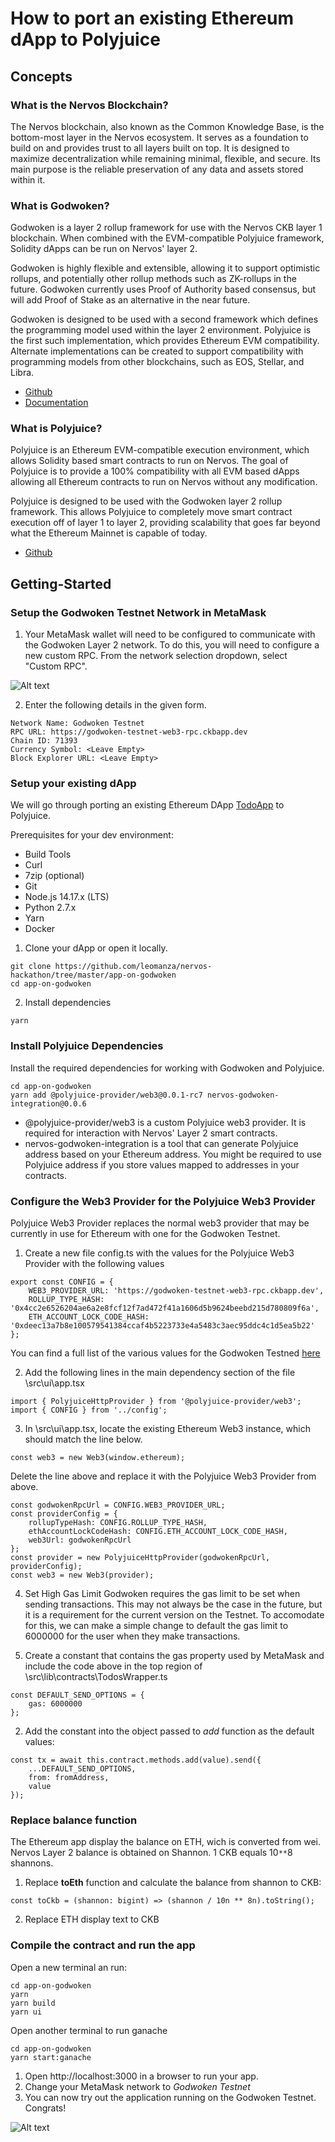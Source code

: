 # How to port an existing Ethereum dApp to Polyjuice

## Concepts
### What is the Nervos Blockchain?
 The Nervos blockchain, also known as the Common Knowledge Base, is the bottom-most layer in the Nervos ecosystem. It serves as a foundation to build on and provides trust to all layers built on top. It is designed to maximize decentralization while remaining minimal, flexible, and secure. Its main purpose is the reliable preservation of any data and assets stored within it.

### What is Godwoken?
Godwoken is a layer 2 rollup framework for use with the Nervos CKB layer 1 blockchain. When combined with the EVM-compatible Polyjuice framework, Solidity dApps can be run on Nervos' layer 2.

Godwoken is highly flexible and extensible, allowing it to support optimistic rollups, and potentially other rollup methods such as ZK-rollups in the future. Godwoken currently uses Proof of Authority based consensus, but will add Proof of Stake as an alternative in the near future.

Godwoken is designed to be used with a second framework which defines the programming model used within the layer 2 environment. Polyjuice is the first such implementation, which provides Ethereum EVM compatibility. Alternate implementations can be created to support compatibility with programming models from other blockchains, such as EOS, Stellar, and Libra.

- [Github](https://github.com/nervosnetwork/godwoken)
- [Documentation](https://github.com/nervosnetwork/godwoken/tree/master/docs)

### What is Polyjuice?
 Polyjuice is an Ethereum EVM-compatible execution environment, which allows Solidity based smart contracts to run on Nervos. 
 The goal of Polyjuice is to provide a 100% compatibility with all EVM based dApps allowing all Ethereum contracts to run on Nervos without any modification.

 Polyjuice is designed to be used with the Godwoken layer 2 rollup framework. This allows Polyjuice to completely move smart contract execution off of layer 1 to layer 2, providing scalability that goes far beyond what the Ethereum Mainnet is capable of today.

 - [Github](https://github.com/nervosnetwork/godwoken-polyjuice)

## Getting-Started

###  Setup the Godwoken Testnet Network in MetaMask
 1. Your MetaMask wallet will need to be configured to communicate with the Godwoken Layer 2 network. To do this, you will need to configure a new custom RPC. From the network selection dropdown, select "Custom RPC".

![Alt text](https://github.com/leomanza/nervos-hackathon/blob/master/task-12/MM_1.png)

 2. Enter the following details in the given form.
 ```
 Network Name: Godwoken Testnet
 RPC URL: https://godwoken-testnet-web3-rpc.ckbapp.dev
 Chain ID: 71393
 Currency Symbol: <Leave Empty>
 Block Explorer URL: <Leave Empty>
 ```
### Setup your existing dApp
 We will go through porting an existing Ethereum DApp [TodoApp](https://github.com/leomanza/nervos-hackathon/tree/master/app-ethereum) to Polyjuice.

 Prerequisites for your dev environment:
 - Build Tools
 - Curl
 - 7zip (optional)
 - Git
 - Node.js 14.17.x (LTS)
 - Python 2.7.x
 - Yarn
 - Docker

 1. Clone your dApp or open it locally.
 ```
 git clone https://github.com/leomanza/nervos-hackathon/tree/master/app-on-godwoken
 cd app-on-godwoken
 ```
 2. Install dependencies
 ```
 yarn
 ```

 ### Install Polyjuice Dependencies
 Install the required dependencies for working with Godwoken and Polyjuice.
  ```
 cd app-on-godwoken
 yarn add @polyjuice-provider/web3@0.0.1-rc7 nervos-godwoken-integration@0.0.6
  ```
 - @polyjuice-provider/web3 is a custom Polyjuice web3 provider. It is required for interaction with Nervos' Layer 2 smart contracts.
 - nervos-godwoken-integration is a tool that can generate Polyjuice address based on your Ethereum address. You might  be required to use Polyjuice address if you store values mapped to addresses in your contracts.

 ### Configure the Web3 Provider for the Polyjuice Web3 Provider
 Polyjuice Web3 Provider replaces the normal web3 provider that may be currently in use for Ethereum with one for the Godwoken Testnet.
 
1. Create a new file config.ts with the values for the Polyjuice Web3 Provider with the following values
```
export const CONFIG = {
    WEB3_PROVIDER_URL: 'https://godwoken-testnet-web3-rpc.ckbapp.dev',
    ROLLUP_TYPE_HASH: '0x4cc2e6526204ae6a2e8fcf12f7ad472f41a1606d5b9624beebd215d780809f6a',
    ETH_ACCOUNT_LOCK_CODE_HASH: '0xdeec13a7b8e100579541384ccaf4b5223733e4a5483c3aec95ddc4c1d5ea5b22'
};
```
 You can find a full list of the various values for the Godwoken Testned [here](https://github.com/jjyr/godwoken-testnet)

2. Add the following lines in the main dependency section of the file \src\ui\app.tsx
```
import { PolyjuiceHttpProvider } from '@polyjuice-provider/web3';
import { CONFIG } from '../config';
```
 
3. In \src\ui\app.tsx, locate the existing Ethereum Web3 instance, which should match the line below. 
```
const web3 = new Web3(window.ethereum);
```
 Delete the line above and replace it with the Polyjuice Web3 Provider from above.
```
const godwokenRpcUrl = CONFIG.WEB3_PROVIDER_URL;
const providerConfig = {
    rollupTypeHash: CONFIG.ROLLUP_TYPE_HASH,
    ethAccountLockCodeHash: CONFIG.ETH_ACCOUNT_LOCK_CODE_HASH,
    web3Url: godwokenRpcUrl
};
const provider = new PolyjuiceHttpProvider(godwokenRpcUrl, providerConfig);
const web3 = new Web3(provider);
```
4. Set High Gas Limit
Godwoken requires the gas limit to be set when sending transactions. This may not always be the case in the future, but it is a requirement for the current version on the Testnet.
To accomodate for this, we can make a simple change to default the gas limit to 6000000 for the user when they make transactions.

 1. Create a constant that contains the gas property used by MetaMask and include the code above in the top region of \src\lib\contracts\TodosWrapper.ts
```
const DEFAULT_SEND_OPTIONS = {
    gas: 6000000
};
```
 2. Add the constant into the object passed to *add* function as the default values:
```
const tx = await this.contract.methods.add(value).send({
    ...DEFAULT_SEND_OPTIONS,
    from: fromAddress,
    value
});
```

### Replace balance function
 The Ethereum app display the balance on ETH, wich is converted from wei. Nervos Layer 2 balance is obtained on Shannon. 1 CKB equals 10``**``8 shannons.
 1. Replace **toEth** function and calculate the balance from shannon to CKB:
 ```
 const toCkb = (shannon: bigint) => (shannon / 10n ** 8n).toString();
 ```
 2. Replace ETH display text to CKB
### Compile the contract and run the app
Open a new terminal an run:
```
cd app-on-godwoken
yarn
yarn build
yarn ui
```
Open another terminal to run ganache
```
cd app-on-godwoken
yarn start:ganache
```

1. Open http://localhost:3000 in a browser to run your app.
2. Change your MetaMask network to *Godwoken Testnet*
3. You can now try out the application running on the Godwoken Testnet. Congrats!

![Alt text](https://github.com/leomanza/nervos-hackathon/blob/master/task-12/app_running.gif)






